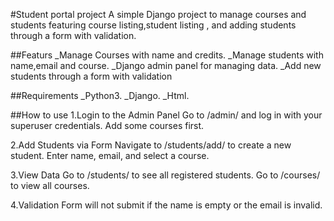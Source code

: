 #Student portal project
A simple Django project to manage courses and students featuring course listing,student listing , and adding students through a form with validation.


##Featurs
_Manage Courses with name and credits.
_Manage students with name,email and course.
_Django admin panel for managing data.
_Add new students through a form with validation

##Requirements
_Python3.
_Django.
_Html.

##How to use
1.Login to the Admin Panel
Go to /admin/ and log in with your superuser credentials.
Add some courses first.

2.Add Students via Form
Navigate to /students/add/ to create a new student.
Enter name, email, and select a course.

3.View Data
Go to /students/ to see all registered students.
Go to /courses/ to view all courses.

4.Validation
Form will not submit if the name is empty or the email is invalid.
